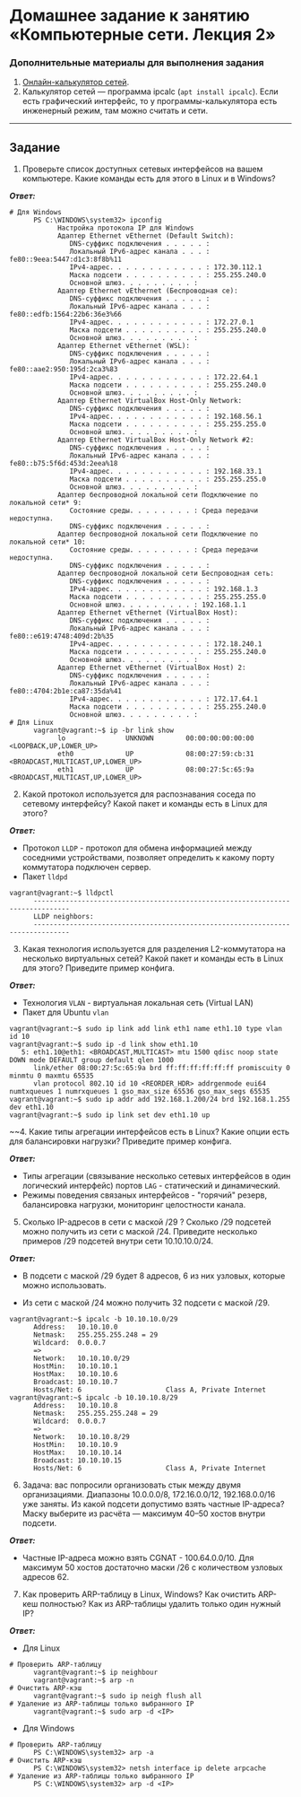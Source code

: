 # Домашнее задание к занятию «Компьютерные сети. Лекция 2»

### Дополнительные материалы для выполнения задания

1. [Онлайн-калькулятор сетей](https://calculator.net/ip-subnet-calculator.html).
2. Калькулятор сетей — программа ipcalc (`apt install ipcalc`). Если есть графический интерфейс, то у программы-калькулятора есть инженерный режим, там можно считать и сети.

------

## Задание

1. Проверьте список доступных сетевых интерфейсов на вашем компьютере. Какие команды есть для этого в Linux и в Windows?

***Ответ:***

```
# Для Windows
      PS C:\WINDOWS\system32> ipconfig
            Настройка протокола IP для Windows
            Адаптер Ethernet vEthernet (Default Switch):
               DNS-суффикс подключения . . . . . :
               Локальный IPv6-адрес канала . . . : fe80::9eea:5447:d1c3:8f8b%11
               IPv4-адрес. . . . . . . . . . . . : 172.30.112.1
               Маска подсети . . . . . . . . . . : 255.255.240.0
               Основной шлюз. . . . . . . . . :
            Адаптер Ethernet vEthernet (Беспроводная се):
               DNS-суффикс подключения . . . . . :
               Локальный IPv6-адрес канала . . . : fe80::edfb:1564:22b6:36e3%66
               IPv4-адрес. . . . . . . . . . . . : 172.27.0.1
               Маска подсети . . . . . . . . . . : 255.255.240.0
               Основной шлюз. . . . . . . . . :
            Адаптер Ethernet vEthernet (WSL):
               DNS-суффикс подключения . . . . . :
               Локальный IPv6-адрес канала . . . : fe80::aae2:950:195d:2ca3%83
               IPv4-адрес. . . . . . . . . . . . : 172.22.64.1
               Маска подсети . . . . . . . . . . : 255.255.240.0
               Основной шлюз. . . . . . . . . :
            Адаптер Ethernet VirtualBox Host-Only Network:
               DNS-суффикс подключения . . . . . :
               IPv4-адрес. . . . . . . . . . . . : 192.168.56.1
               Маска подсети . . . . . . . . . . : 255.255.255.0
               Основной шлюз. . . . . . . . . :
            Адаптер Ethernet VirtualBox Host-Only Network #2:
               DNS-суффикс подключения . . . . . :
               Локальный IPv6-адрес канала . . . : fe80::b75:5f6d:453d:2eea%18
               IPv4-адрес. . . . . . . . . . . . : 192.168.33.1
               Маска подсети . . . . . . . . . . : 255.255.255.0
               Основной шлюз. . . . . . . . . :
            Адаптер беспроводной локальной сети Подключение по локальной сети* 9:
               Состояние среды. . . . . . . . : Среда передачи недоступна.
               DNS-суффикс подключения . . . . . :
            Адаптер беспроводной локальной сети Подключение по локальной сети* 10:
               Состояние среды. . . . . . . . : Среда передачи недоступна.
               DNS-суффикс подключения . . . . . :
            Адаптер беспроводной локальной сети Беспроводная сеть:
               DNS-суффикс подключения . . . . . :
               IPv4-адрес. . . . . . . . . . . . : 192.168.1.3
               Маска подсети . . . . . . . . . . : 255.255.255.0
               Основной шлюз. . . . . . . . . : 192.168.1.1
            Адаптер Ethernet vEthernet (VirtualBox Host):
               DNS-суффикс подключения . . . . . :
               Локальный IPv6-адрес канала . . . : fe80::e619:4748:409d:2b%35
               IPv4-адрес. . . . . . . . . . . . : 172.18.240.1
               Маска подсети . . . . . . . . . . : 255.255.240.0
               Основной шлюз. . . . . . . . . :
            Адаптер Ethernet vEthernet (VirtualBox Host) 2:
               DNS-суффикс подключения . . . . . :
               Локальный IPv6-адрес канала . . . : fe80::4704:2b1e:ca87:35da%41
               IPv4-адрес. . . . . . . . . . . . : 172.17.64.1
               Маска подсети . . . . . . . . . . : 255.255.240.0
               Основной шлюз. . . . . . . . . :
# Для Linux
      vagrant@vagrant:~$ ip -br link show
            lo               UNKNOWN        00:00:00:00:00:00 <LOOPBACK,UP,LOWER_UP>
            eth0             UP             08:00:27:59:cb:31 <BROADCAST,MULTICAST,UP,LOWER_UP>
            eth1             UP             08:00:27:5c:65:9a <BROADCAST,MULTICAST,UP,LOWER_UP>
```

2. Какой протокол используется для распознавания соседа по сетевому интерфейсу? Какой пакет и команды есть в Linux для этого?

***Ответ:***

* Протокол `LLDP` - протокол для обмена информацией между соседними устройствами, позволяет определить к какому порту коммутатора подключен сервер.
* Пакет `lldpd`

``` 
vagrant@vagrant:~$ lldpctl
      -------------------------------------------------------------------------------
      LLDP neighbors:
      -------------------------------------------------------------------------------
```

3. Какая технология используется для разделения L2-коммутатора на несколько виртуальных сетей? Какой пакет и команды есть в Linux для этого? Приведите пример конфига.

***Ответ:***

* Технология `VLAN` - виртуальная локальная сеть (Virtual LAN)
* Пакет для Ubuntu `vlan`

```
vagrant@vagrant:~$ sudo ip link add link eth1 name eth1.10 type vlan id 10
vagrant@vagrant:~$ sudo ip -d link show eth1.10
   5: eth1.10@eth1: <BROADCAST,MULTICAST> mtu 1500 qdisc noop state DOWN mode DEFAULT group default qlen 1000
      link/ether 08:00:27:5c:65:9a brd ff:ff:ff:ff:ff:ff promiscuity 0 minmtu 0 maxmtu 65535
      vlan protocol 802.1Q id 10 <REORDER_HDR> addrgenmode eui64 numtxqueues 1 numrxqueues 1 gso_max_size 65536 gso_max_segs 65535
vagrant@vagrant:~$ sudo ip addr add 192.168.1.200/24 brd 192.168.1.255 dev eth1.10
vagrant@vagrant:~$ sudo ip link set dev eth1.10 up
```

~~4. Какие типы агрегации интерфейсов есть в Linux? Какие опции есть для балансировки нагрузки? Приведите пример конфига.

***Ответ:***

* Типы агрегации (связывание несколько сетевых интерфейсов в один логический интерфейс) портов `LAG` - статический и динамический.
* Режимы поведения связаных интерфейсов - "горячий" резерв, балансировка нагрузки, мониторинг целостности канала.


5. Сколько IP-адресов в сети с маской /29 ? Сколько /29 подсетей можно получить из сети с маской /24. Приведите несколько примеров /29 подсетей внутри сети 10.10.10.0/24.

***Ответ:***

* В подсети с маской /29 будет 8 адресов, 6 из них узловых, которые можно использовать.

* Из сети с маской /24 можно получить 32 подсети с маской /29. 

```
vagrant@vagrant:~$ ipcalc -b 10.10.10.0/29
      Address:   10.10.10.0
      Netmask:   255.255.255.248 = 29
      Wildcard:  0.0.0.7
      =>
      Network:   10.10.10.0/29
      HostMin:   10.10.10.1
      HostMax:   10.10.10.6
      Broadcast: 10.10.10.7
      Hosts/Net: 6                     Class A, Private Internet
vagrant@vagrant:~$ ipcalc -b 10.10.10.8/29
      Address:   10.10.10.8
      Netmask:   255.255.255.248 = 29
      Wildcard:  0.0.0.7
      =>
      Network:   10.10.10.8/29
      HostMin:   10.10.10.9
      HostMax:   10.10.10.14
      Broadcast: 10.10.10.15
      Hosts/Net: 6                     Class A, Private Internet
```

6. Задача: вас попросили организовать стык между двумя организациями. Диапазоны 10.0.0.0/8, 172.16.0.0/12, 192.168.0.0/16 уже заняты. Из какой подсети допустимо взять частные IP-адреса? Маску выберите из расчёта — максимум 40–50 хостов внутри подсети.

***Ответ:***

* Частные IP-адреса можно взять CGNAT - 100.64.0.0/10. Для максимум 50 хостов достаточно маски /26 с количеством узловых адресов 62.

7. Как проверить ARP-таблицу в Linux, Windows? Как очистить ARP-кеш полностью? Как из ARP-таблицы удалить только один нужный IP?

***Ответ:***

* Для Linux

```
# Проверить ARP-таблицу
      vagrant@vagrant:~$ ip neighbour
      vagrant@vagrant:~$ arp -n
# Очистить ARP-кэш
      vagrant@vagrant:~$ sudo ip neigh flush all
# Удаление из ARP-таблицы только выбранного IP
      vagrant@vagrant:~$ sudo arp -d <IP>
```

* Для Windows

```
# Проверить ARP-таблицу
      PS C:\WINDOWS\system32> arp -a
# Очистить ARP-кэш
      PS C:\WINDOWS\system32> netsh interface ip delete arpcache
# Удаление из ARP-таблицы только выбранного IP
      PS C:\WINDOWS\system32> arp -d <IP>
```

